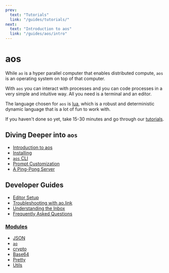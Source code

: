 ```yaml
---
prev:
  text: "Tutorials"
  link: "/guides/tutorials/"
next:
  text: "Introduction to aos"
  link: "/guides/aos/intro"
---
```


# aos

While `ao` is a hyper parallel computer that enables distributed compute, `aos` is an operating system on top of that computer.

With `aos` you can interact with processes and you can code processes in a very simple and intuitive way. All you need is a terminal and an editor.

The language chosen for `aos` is [lua](../../concepts/lua.md), which is a robust and deterministic dynamic language that is a lot of fun to work with.

If you haven't done so yet, take 15-30 minutes and go through our [tutorials](../../tutorials/index).

## Diving Deeper into `aos`

- [Introduction to aos](intro)
- [Installing](installing)
- [`aos` CLI](cli)
- [Prompt Customization](prompt)
- [A Ping-Pong Server](pingpong)

## Developer Guides

- [Editor Setup](editor)
- [Troubleshooting with ao.link](troubleshooting)
- [Understanding the Inbox](inbox-and-handlers)
- [Frequently Asked Questions](faq)

### [**Modules**](modules/index)

- [JSON](modules/json)
- [`ao`](modules/ao)
- [crypto](modules/crypto)
- [Base64](modules/base64)
- [Pretty](modules/pretty)
- [Utils](modules/utils)
